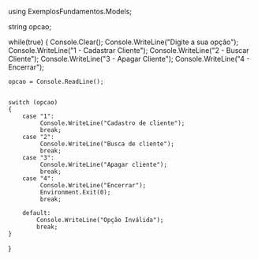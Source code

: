 using ExemplosFundamentos.Models;

string opcao;

while(true)
{
    Console.Clear();
    Console.WriteLine("Digite a sua opção");
    Console.WriteLine("1 - Cadastrar Cliente");
    Console.WriteLine("2 - Buscar Cliente");
    Console.WriteLine("3 - Apagar Cliente");
    Console.WriteLine("4 - Encerrar");

    opcao = Console.ReadLine();


    switch (opcao)
    {
        case "1":
             Console.WriteLine("Cadastro de cliente");
             break;
        case "2":
             Console.WriteLine("Busca de cliente");
             break;
        case "3":
             Console.WriteLine("Apagar cliente");
             break;
        case "4":
             Console.WriteLine("Encerrar");
             Environment.Exit(0);
             break;

        default:
            Console.WriteLine("Opção Inválida");
            break;     
    }                        
}
